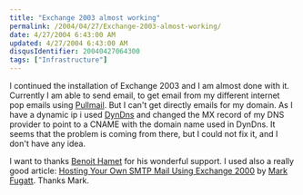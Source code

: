 ```yaml
---
title: "Exchange 2003 almost working"
permalink: /2004/04/27/Exchange-2003-almost-working/
date: 4/27/2004 6:43:00 AM
updated: 4/27/2004 6:43:00 AM
disqusIdentifier: 20040427064300
tags: ["Infrastructure"]
---
```

I continued the installation of Exchange 2003 and I am almost done with it. Currently I am able to send email, to get email from my different internet pop emails using [Pullmail](http://www.swsoft.co.uk/index.asp?page=freesoftware). But I can't get directly emails for my domain. As I have a dynamic ip i used [DynDns](http://www.dyndns.org/) and changed the MX record of my DNS provider to point to a CNAME with the domain name used in DynDns. It seems that the problem is coming from there, but I could not fix it, and I don't have any idea.

I want to thanks [Benoit Hamet](http://www.hametbenoit.info/) for his wonderful support. I used also a really good article: [Hosting Your Own SMTP Mail Using Exchange 2000](http://www.msexchange.org/tutorials/MF002.html) by [Mark Fugatt](http://www.msexchange.org/Mark_Fugatt/). Thanks Mark.
